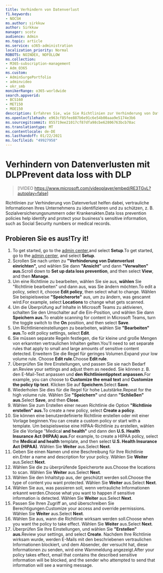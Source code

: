 ```yaml
---
title: Verhindern von Datenverlust
f1.keywords:
- NOCSH
ms.author: sirkkuw
author: Sirkkuw
manager: scotv
audience: Admin
ms.topic: article
ms.service: o365-administration
localization_priority: Normal
ROBOTS: NOINDEX, NOFOLLOW
ms.collection:
- M365-subscription-management
- Adm_O365
ms.custom:
- AdminSurgePortfolio
- adminvideo
- okr_smb
monikerRange: o365-worldwide
search.appverid:
- BCS160
- MET150
- MOE150
description: Erfahren Sie, wie Sie Richtlinien zur Verhinderung von Datenverlust verwalten.
ms.openlocfilehash: e963cf85fee887b6e91c6e54b00aaa9e5174e3b6
ms.sourcegitcommit: 855719ee21017cf87dfa98cbe62806763bcb78ac
ms.translationtype: MT
ms.contentlocale: de-DE
ms.lasthandoff: 01/22/2021
ms.locfileid: "49927958"
---
```

# <a name="prevent-data-loss-with-dlp"></a><span data-ttu-id="24028-103">Verhindern von Datenverlusten mit DLP</span><span class="sxs-lookup"><span data-stu-id="24028-103">Prevent data loss with DLP</span></span>

> [!VIDEO https://www.microsoft.com/videoplayer/embed/RE3TGvL?autoplay=false]

<span data-ttu-id="24028-104">Richtlinien zur Verhinderung von Datenverlust helfen dabei, vertrauliche Informationen Ihres Unternehmens zu identifizieren und zu schützen, z. B. Sozialversicherungsnummern oder Krankenakten.</span><span class="sxs-lookup"><span data-stu-id="24028-104">Data loss prevention policies help identify and protect your business's sensitive information, such as Social Security numbers or medical records.</span></span> 

## <a name="try-it"></a><span data-ttu-id="24028-105">Probieren Sie es aus!</span><span class="sxs-lookup"><span data-stu-id="24028-105">Try it!</span></span>

1. <span data-ttu-id="24028-106">To get started, go to the [admin center,](https://admin.microsoft.com)and select **Setup**.</span><span class="sxs-lookup"><span data-stu-id="24028-106">To get started, go to the [admin center](https://admin.microsoft.com), and select **Setup**.</span></span>
1. <span data-ttu-id="24028-107">Scrollen Sie nach unten zu **"Verhinderung von Datenverlust einrichten",** und wählen Sie dann **"Ansicht"** und dann **"Verwalten" aus.**</span><span class="sxs-lookup"><span data-stu-id="24028-107">Scroll down to **Set up data loss prevention**, and then select **View**, and then **Manage**.</span></span>
1. <span data-ttu-id="24028-108">Um eine Richtlinie zu bearbeiten, wählen Sie sie aus, **wählen** Sie "Richtlinie bearbeiten" und dann aus, was Sie ändern möchten.</span><span class="sxs-lookup"><span data-stu-id="24028-108">To edit a policy, select it, choose **Edit policy**, then select what to change.</span></span> <span data-ttu-id="24028-109">Wählen Sie beispielsweise **"Speicherorte"** aus, um zu ändern, was gescannt wird.</span><span class="sxs-lookup"><span data-stu-id="24028-109">For example, select **Locations** to change what gets scanned.</span></span>
1. <span data-ttu-id="24028-110">Um die Überprüfung auf Inhalte in Microsoft Teams  zu aktivieren, schalten Sie den Umschalter auf die Ein-Position, und wählen Sie dann **Speichern aus.**</span><span class="sxs-lookup"><span data-stu-id="24028-110">To enable scanning for content in Microsoft Teams, turn the toggle switch to the **On** position, and then select **Save**.</span></span>
1. <span data-ttu-id="24028-111">Um Richtlinieneinstellungen zu bearbeiten, wählen Sie **"Bearbeiten" aus.**</span><span class="sxs-lookup"><span data-stu-id="24028-111">To edit policy settings, select **Edit**.</span></span>
1. <span data-ttu-id="24028-112">Sie müssen separate Regeln festlegen, die für kleine und große Mengen von erkannten vertraulichen Inhalten gelten.</span><span class="sxs-lookup"><span data-stu-id="24028-112">You'll need to set separate rules that apply to small and large amounts of sensitive content detected.</span></span> <span data-ttu-id="24028-113">Erweitern Sie die Regel für geringes Volumen.</span><span class="sxs-lookup"><span data-stu-id="24028-113">Expand your low volume rule.</span></span> <span data-ttu-id="24028-114">Choose **Edit rule**.</span><span class="sxs-lookup"><span data-stu-id="24028-114">Choose **Edit rule**.</span></span>
1. <span data-ttu-id="24028-115">Überprüfen Sie Ihre Einstellungen, und passen Sie sie nach Bedarf an.</span><span class="sxs-lookup"><span data-stu-id="24028-115">Review your settings and adjust them as needed.</span></span> <span data-ttu-id="24028-116">Sie können z.  B. den E-Mail-Text anpassen und **den Richtlinientipptext anpassen.**</span><span class="sxs-lookup"><span data-stu-id="24028-116">For example, you can choose to **Customize the email text** and **Customize the policy tip text**.</span></span> <span data-ttu-id="24028-117">Klicken Sie auf **Speichern**.</span><span class="sxs-lookup"><span data-stu-id="24028-117">Select **Save**.</span></span>
1. <span data-ttu-id="24028-118">Wiederholen Sie dies für die Regel für hohe Lautstärke.</span><span class="sxs-lookup"><span data-stu-id="24028-118">Repeat for the high volume rule.</span></span> <span data-ttu-id="24028-119">Wählen Sie **"Speichern"** und dann **"Schließen" aus.**</span><span class="sxs-lookup"><span data-stu-id="24028-119">Select **Save**, and then **Close**.</span></span>
1. <span data-ttu-id="24028-120">Wählen Sie zum Erstellen einer neuen Richtlinie die Option **"Richtlinie erstellen" aus.**</span><span class="sxs-lookup"><span data-stu-id="24028-120">To create a new policy, select **Create a policy**.</span></span>
1. <span data-ttu-id="24028-121">Sie können eine benutzerdefinierte Richtlinie erstellen oder mit einer Vorlage beginnen.</span><span class="sxs-lookup"><span data-stu-id="24028-121">You can create a custom policy or start with a template.</span></span> <span data-ttu-id="24028-122">Um beispielsweise eine HIPAA-Richtlinie zu erstellen, wählen Sie die Vorlage "Medical **and health"** und dann den **U.S. Health Insurance Act (HIPAA) aus.**</span><span class="sxs-lookup"><span data-stu-id="24028-122">For example, to create a HIPAA policy, select the **Medical and health** template, and then select **U.S. Health Insurance Act (HIPAA)**.</span></span> <span data-ttu-id="24028-123">Wählen Sie **Weiter** aus.</span><span class="sxs-lookup"><span data-stu-id="24028-123">Select **Next**.</span></span>
1. <span data-ttu-id="24028-124">Geben Sie einen Namen und eine Beschreibung für Ihre Richtlinie ein.</span><span class="sxs-lookup"><span data-stu-id="24028-124">Enter a name and description for your policy.</span></span> <span data-ttu-id="24028-125">Wählen Sie **Weiter** aus.</span><span class="sxs-lookup"><span data-stu-id="24028-125">Select **Next**.</span></span>
1. <span data-ttu-id="24028-126">Wählen Sie die zu überprüfende Speicherorte aus.</span><span class="sxs-lookup"><span data-stu-id="24028-126">Choose the locations to scan.</span></span> <span data-ttu-id="24028-127">Wählen Sie **Weiter** aus.</span><span class="sxs-lookup"><span data-stu-id="24028-127">Select **Next**.</span></span>
1. <span data-ttu-id="24028-128">Wählen Sie den Inhaltstyp aus, der geschützt werden soll.</span><span class="sxs-lookup"><span data-stu-id="24028-128">Choose the type of content you want protected.</span></span> <span data-ttu-id="24028-129">Wählen Sie **Weiter** aus.</span><span class="sxs-lookup"><span data-stu-id="24028-129">Select **Next**.</span></span>
1. <span data-ttu-id="24028-130">Wählen Sie aus, was passieren soll, wenn vertrauliche Informationen erkannt werden.</span><span class="sxs-lookup"><span data-stu-id="24028-130">Choose what you want to happen if sensitive information is detected.</span></span> <span data-ttu-id="24028-131">Wählen Sie **Weiter** aus.</span><span class="sxs-lookup"><span data-stu-id="24028-131">Select **Next**.</span></span>
1. <span data-ttu-id="24028-132">Passen Sie Ihren Zugriff an, und überschreiben Sie Berechtigungen.</span><span class="sxs-lookup"><span data-stu-id="24028-132">Customize your access and override permissions.</span></span> <span data-ttu-id="24028-133">Wählen Sie **Weiter** aus.</span><span class="sxs-lookup"><span data-stu-id="24028-133">Select **Next**.</span></span>
1. <span data-ttu-id="24028-134">Wählen Sie aus, wann die Richtlinie wirksam werden soll.</span><span class="sxs-lookup"><span data-stu-id="24028-134">Choose when you want the policy to take effect.</span></span> <span data-ttu-id="24028-135">Wählen Sie **Weiter** aus.</span><span class="sxs-lookup"><span data-stu-id="24028-135">Select **Next**.</span></span>
1. <span data-ttu-id="24028-136">Überprüfen Sie Ihre Einstellungen, und wählen Sie **"Erstellen" aus.**</span><span class="sxs-lookup"><span data-stu-id="24028-136">Review your settings, and select **Create**.</span></span> <span data-ttu-id="24028-137">Nachdem Ihre Richtlinie wirksam wurde, werden E-Mails mit den beschriebenen vertraulichen Informationen blockiert, und dem Absender, der versucht hat, diese Informationen zu senden, wird eine Warnmeldung angezeigt.</span><span class="sxs-lookup"><span data-stu-id="24028-137">After your policy takes effect, email that contains the described sensitive information will be blocked, and the sender who attempted to send that information will see a warning message.</span></span>